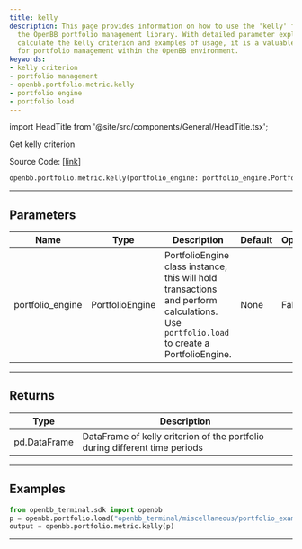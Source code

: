 ```yaml
---
title: kelly
description: This page provides information on how to use the 'kelly' function from
  the OpenBB portfolio management library. With detailed parameter explanations to
  calculate the kelly criterion and examples of usage, it is a valuable reference
  for portfolio management within the OpenBB environment.
keywords:
- kelly criterion
- portfolio management
- openbb.portfolio.metric.kelly
- portfolio engine
- portfolio load
---
```


import HeadTitle from '@site/src/components/General/HeadTitle.tsx';

<HeadTitle title="portfolio.metric.kelly - Reference | OpenBB SDK Docs" />

Get kelly criterion

Source Code: [[link](https://github.com/OpenBB-finance/OpenBBTerminal/tree/main/openbb_terminal/portfolio/portfolio_model.py#L1561)]

```python
openbb.portfolio.metric.kelly(portfolio_engine: portfolio_engine.PortfolioEngine)
```

---

## Parameters

| Name | Type | Description | Default | Optional |
| ---- | ---- | ----------- | ------- | -------- |
| portfolio_engine | PortfolioEngine | PortfolioEngine class instance, this will hold transactions and perform calculations.<br/>Use `portfolio.load` to create a PortfolioEngine. | None | False |


---

## Returns

| Type | Description |
| ---- | ----------- |
| pd.DataFrame | DataFrame of kelly criterion of the portfolio during different time periods |
---

## Examples

```python
from openbb_terminal.sdk import openbb
p = openbb.portfolio.load("openbb_terminal/miscellaneous/portfolio_examples/holdings/example.csv")
output = openbb.portfolio.metric.kelly(p)
```

---
